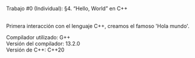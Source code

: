 Trabajo #0 (Individual): §4. “Hello, World” en C++ <br> <br>

Primera interacción con el lenguaje C++, creamos el famoso 'Hola mundo'. <br>

Compilador utilizado: G++ <br>
Versión del compilador: 13.2.0 <br>
Versión de C++: C++20